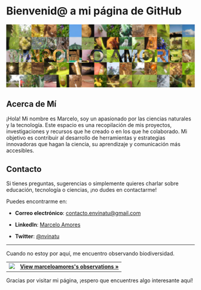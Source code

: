 # Bienvenid\@ a mi página de GitHub

![Foto de Portada](marcelo_1.png)

## Acerca de Mí

¡Hola! Mi nombre es Marcelo, soy un apasionado por las ciencias naturales y la tecnología. Este espacio es una recopilación de mis proyectos, investigaciones y recursos que he creado o en los que he colaborado. Mi objetivo es contribuir al desarrollo de herramientas y estrategias innovadoras que hagan la ciencia, su aprendizaje y comunicación más accesibles.

## Contacto

Si tienes preguntas, sugerencias o simplemente quieres charlar sobre educación, tecnología o ciencias, ¡no dudes en contactarme!

Puedes encontrarme en:

-   **Correo electrónico**: [contacto.envinatu@gmail.com](contacto.envinatu@gmail.com)

-   **LinkedIn**: [Marcelo Amores](https://www.linkedin.com/in/marceloamores/)

-   **Twitter**: [\@nvinatu](https://twitter.com/nvinatu)

------------------------------------------------------------------------
Cuando no estoy por aquí, me encuentro observando biodiversidad.

|                                                                                                                                                    |                                                                                                   |
|-------------------------------------------|-----------------------------|
| [![](https://static.inaturalist.org/attachments/users/icons/1116633/thumb.jpg?1628812209)](https://www.inaturalist.org/observations/marceloamores) | [**View marceloamores's observations »**](https://www.inaturalist.org/observations/marceloamores) |


Gracias por visitar mi página, ¡espero que encuentres algo interesante aquí!
